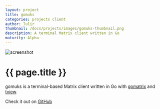 ```yaml
---
layout: project
title: gomuks
categories: projects client
author: Tulir
thumbnail: /docs/projects/images/gomuks-thumbnail.png
description: A terminal Matrix client written in Go
maturity: Alpha
---
```


![screenshot](/docs/projects/images/gomuks.png "{{ page.title }}")

# {{ page.title }}
gomuks is a terminal-based Matrix client written in Go with [gomatrix](https://github.com/matrix-org/gomatrix) and [tview](https://github.com/rivo/tview).

Check it out on [GitHub](https://github.com/tulir/gomuks)
